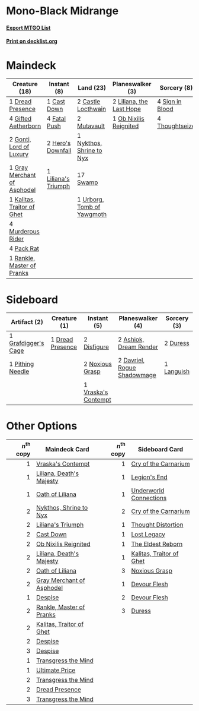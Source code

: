 # Mono-Black Midrange

#### [Export MTGO List](../collection/Mono-Black%20Midrange/Mono-Black%20Midrange.txt)
#### [Print on decklist.org](http://decklist.org/?deckmain=1%09Cast%20Down%0A2%09Castle%20Locthwain%0A1%09Dread%20Presence%0A4%09Fatal%20Push%0A4%09Gifted%20Aetherborn%0A2%09Gonti,%20Lord%20of%20Luxury%0A1%09Gray%20Merchant%20of%20Asphodel%0A2%09Hero's%20Downfall%0A1%09Kalitas,%20Traitor%20of%20Ghet%0A1%09Liliana's%20Triumph%0A2%09Liliana,%20the%20Last%20Hope%0A4%09Murderous%20Rider%0A2%09Mutavault%0A1%09Nykthos,%20Shrine%20to%20Nyx%0A1%09Ob%20Nixilis%20Reignited%0A4%09Pack%20Rat%0A1%09Rankle,%20Master%20of%20Pranks%0A4%09Sign%20in%20Blood%0A17%09Swamp%0A4%09Thoughtseize%0A1%09Urborg,%20Tomb%20of%20Yawgmoth&deckside=2%09Ashiok,%20Dream%20Render%0A2%09Davriel,%20Rogue%20Shadowmage%0A2%09Disfigure%0A1%09Dread%20Presence%0A2%09Duress%0A1%09Grafdigger's%20Cage%0A1%09Languish%0A2%09Noxious%20Grasp%0A1%09Pithing%20Needle%0A1%09Vraska's%20Contempt)
# Maindeck

|                                            Creature (18)                                             |                                         Instant (8)                                          |                                              Land (23)                                              |                                         Planeswalker (3)                                          |                                       Sorcery (8)                                        |
|------------------------------------------------------------------------------------------------------|----------------------------------------------------------------------------------------------|-----------------------------------------------------------------------------------------------------|---------------------------------------------------------------------------------------------------|------------------------------------------------------------------------------------------|
|1 [Dread Presence](http://gatherer.wizards.com/Pages/Card/Details.aspx?multiverseid=466850)           |1 [Cast Down](http://gatherer.wizards.com/Pages/Card/Details.aspx?multiverseid=442969)        |2 [Castle Locthwain](http://gatherer.wizards.com/Pages/Card/Details.aspx?multiverseid=473203)        |2 [Liliana, the Last Hope](http://gatherer.wizards.com/Pages/Card/Details.aspx?multiverseid=414388)|4 [Sign in Blood](http://gatherer.wizards.com/Pages/Card/Details.aspx?multiverseid=220480)|
|4 [Gifted Aetherborn](http://gatherer.wizards.com/Pages/Card/Details.aspx?multiverseid=423728)        |4 [Fatal Push](http://gatherer.wizards.com/Pages/Card/Details.aspx?multiverseid=423724)       |2 [Mutavault](http://gatherer.wizards.com/Pages/Card/Details.aspx?multiverseid=370733)               |1 [Ob Nixilis Reignited](http://gatherer.wizards.com/Pages/Card/Details.aspx?multiverseid=401971)  |4 [Thoughtseize](http://gatherer.wizards.com/Pages/Card/Details.aspx?multiverseid=438676) |
|2 [Gonti, Lord of Luxury](http://gatherer.wizards.com/Pages/Card/Details.aspx?multiverseid=417657)    |2 [Hero's Downfall](http://gatherer.wizards.com/Pages/Card/Details.aspx?multiverseid=373575)  |1 [Nykthos, Shrine to Nyx](http://gatherer.wizards.com/Pages/Card/Details.aspx?multiverseid=373713)  |                                                                                                   |                                                                                          |
|1 [Gray Merchant of Asphodel](http://gatherer.wizards.com/Pages/Card/Details.aspx?multiverseid=389541)|1 [Liliana's Triumph](http://gatherer.wizards.com/Pages/Card/Details.aspx?multiverseid=461025)|17 [Swamp](http://gatherer.wizards.com/Pages/Card/Details.aspx?multiverseid=439858)                  |                                                                                                   |                                                                                          |
|1 [Kalitas, Traitor of Ghet](http://gatherer.wizards.com/Pages/Card/Details.aspx?multiverseid=407596) |                                                                                              |1 [Urborg, Tomb of Yawgmoth](http://gatherer.wizards.com/Pages/Card/Details.aspx?multiverseid=383425)|                                                                                                   |                                                                                          |
|4 [Murderous Rider](http://gatherer.wizards.com/Pages/Card/Details.aspx?multiverseid=473059)          |                                                                                              |                                                                                                     |                                                                                                   |                                                                                          |
|4 [Pack Rat](http://gatherer.wizards.com/Pages/Card/Details.aspx?multiverseid=253624)                 |                                                                                              |                                                                                                     |                                                                                                   |                                                                                          |
|1 [Rankle, Master of Pranks](http://gatherer.wizards.com/Pages/Card/Details.aspx?multiverseid=473063) |                                                                                              |                                                                                                     |                                                                                                   |                                                                                          |


# Sideboard

|                                         Artifact (2)                                         |                                       Creature (1)                                        |                                         Instant (5)                                          |                                           Planeswalker (4)                                           |                                     Sorcery (3)                                     |
|----------------------------------------------------------------------------------------------|-------------------------------------------------------------------------------------------|----------------------------------------------------------------------------------------------|------------------------------------------------------------------------------------------------------|-------------------------------------------------------------------------------------|
|1 [Grafdigger's Cage](http://gatherer.wizards.com/Pages/Card/Details.aspx?multiverseid=278452)|1 [Dread Presence](http://gatherer.wizards.com/Pages/Card/Details.aspx?multiverseid=466850)|2 [Disfigure](http://gatherer.wizards.com/Pages/Card/Details.aspx?multiverseid=442076)        |2 [Ashiok, Dream Render](http://gatherer.wizards.com/Pages/Card/Details.aspx?multiverseid=461155)     |2 [Duress](http://gatherer.wizards.com/Pages/Card/Details.aspx?multiverseid=14557)   |
|1 [Pithing Needle](http://gatherer.wizards.com/Pages/Card/Details.aspx?multiverseid=129526)   |                                                                                           |2 [Noxious Grasp](http://gatherer.wizards.com/Pages/Card/Details.aspx?multiverseid=466864)    |2 [Davriel, Rogue Shadowmage](http://gatherer.wizards.com/Pages/Card/Details.aspx?multiverseid=461010)|1 [Languish](http://gatherer.wizards.com/Pages/Card/Details.aspx?multiverseid=420731)|
|                                                                                              |                                                                                           |1 [Vraska's Contempt](http://gatherer.wizards.com/Pages/Card/Details.aspx?multiverseid=435283)|                                                                                                      |                                                                                     |


# Other Options

|*n*<sup>th</sup> copy|                                           Maindeck Card                                            |*n*<sup>th</sup> copy|                                          Sideboard Card                                           |
|--------------------:|----------------------------------------------------------------------------------------------------|--------------------:|---------------------------------------------------------------------------------------------------|
|                    1|[Vraska's Contempt](http://gatherer.wizards.com/Pages/Card/Details.aspx?multiverseid=435283)        |                    1|[Cry of the Carnarium](http://gatherer.wizards.com/Pages/Card/Details.aspx?multiverseid=457214)    |
|                    1|[Liliana, Death's Majesty](http://gatherer.wizards.com/Pages/Card/Details.aspx?multiverseid=426799) |                    1|[Legion's End](http://gatherer.wizards.com/Pages/Card/Details.aspx?multiverseid=466860)            |
|                    1|[Oath of Liliana](http://gatherer.wizards.com/Pages/Card/Details.aspx?multiverseid=414395)          |                    1|[Underworld Connections](http://gatherer.wizards.com/Pages/Card/Details.aspx?multiverseid=405428)  |
|                    2|[Nykthos, Shrine to Nyx](http://gatherer.wizards.com/Pages/Card/Details.aspx?multiverseid=373713)   |                    2|[Cry of the Carnarium](http://gatherer.wizards.com/Pages/Card/Details.aspx?multiverseid=457214)    |
|                    2|[Liliana's Triumph](http://gatherer.wizards.com/Pages/Card/Details.aspx?multiverseid=461025)        |                    1|[Thought Distortion](http://gatherer.wizards.com/Pages/Card/Details.aspx?multiverseid=466871)      |
|                    2|[Cast Down](http://gatherer.wizards.com/Pages/Card/Details.aspx?multiverseid=442969)                |                    1|[Lost Legacy](http://gatherer.wizards.com/Pages/Card/Details.aspx?multiverseid=417661)             |
|                    2|[Ob Nixilis Reignited](http://gatherer.wizards.com/Pages/Card/Details.aspx?multiverseid=401971)     |                    1|[The Eldest Reborn](http://gatherer.wizards.com/Pages/Card/Details.aspx?multiverseid=442978)       |
|                    2|[Liliana, Death's Majesty](http://gatherer.wizards.com/Pages/Card/Details.aspx?multiverseid=426799) |                    1|[Kalitas, Traitor of Ghet](http://gatherer.wizards.com/Pages/Card/Details.aspx?multiverseid=407596)|
|                    2|[Oath of Liliana](http://gatherer.wizards.com/Pages/Card/Details.aspx?multiverseid=414395)          |                    3|[Noxious Grasp](http://gatherer.wizards.com/Pages/Card/Details.aspx?multiverseid=466864)           |
|                    2|[Gray Merchant of Asphodel](http://gatherer.wizards.com/Pages/Card/Details.aspx?multiverseid=389541)|                    1|[Devour Flesh](http://gatherer.wizards.com/Pages/Card/Details.aspx?multiverseid=366379)            |
|                    1|[Despise](http://gatherer.wizards.com/Pages/Card/Details.aspx?multiverseid=386517)                  |                    2|[Devour Flesh](http://gatherer.wizards.com/Pages/Card/Details.aspx?multiverseid=366379)            |
|                    2|[Rankle, Master of Pranks](http://gatherer.wizards.com/Pages/Card/Details.aspx?multiverseid=473063) |                    3|[Duress](http://gatherer.wizards.com/Pages/Card/Details.aspx?multiverseid=14557)                   |
|                    2|[Kalitas, Traitor of Ghet](http://gatherer.wizards.com/Pages/Card/Details.aspx?multiverseid=407596) |                     |                                                                                                   |
|                    2|[Despise](http://gatherer.wizards.com/Pages/Card/Details.aspx?multiverseid=386517)                  |                     |                                                                                                   |
|                    3|[Despise](http://gatherer.wizards.com/Pages/Card/Details.aspx?multiverseid=386517)                  |                     |                                                                                                   |
|                    1|[Transgress the Mind](http://gatherer.wizards.com/Pages/Card/Details.aspx?multiverseid=402075)      |                     |                                                                                                   |
|                    1|[Ultimate Price](http://gatherer.wizards.com/Pages/Card/Details.aspx?multiverseid=394735)           |                     |                                                                                                   |
|                    2|[Transgress the Mind](http://gatherer.wizards.com/Pages/Card/Details.aspx?multiverseid=402075)      |                     |                                                                                                   |
|                    2|[Dread Presence](http://gatherer.wizards.com/Pages/Card/Details.aspx?multiverseid=466850)           |                     |                                                                                                   |
|                    3|[Transgress the Mind](http://gatherer.wizards.com/Pages/Card/Details.aspx?multiverseid=402075)      |                     |                                                                                                   |

